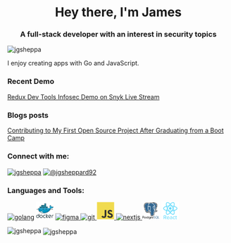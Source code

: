 <h1 align="center">Hey there, I'm James</h1>
<h3 align="center">A full-stack developer with an interest in security topics</h3>

<p align="left"> <img src="https://komarev.com/ghpvc/?username=jgsheppa&label=Profile%20views&color=0e75b6&style=flat" alt="jgsheppa" /> </p>

I enjoy creating apps with Go and JavaScript. 

### Recent Demo
<a target="_blank" href="https://www.youtube.com/watch?v=VLFV58S7suU">Redux Dev Tools Infosec Demo on Snyk Live Stream</a>

### Blogs posts
<!-- BLOG-POST-LIST:START -->
<a href="https://jgsheppard92.medium.com/contributing-to-my-first-open-source-project-after-graduating-from-a-boot-camp-8247956bd892" target="blank">Contributing to My First Open Source Project After Graduating from a Boot Camp</a>
<!-- BLOG-POST-LIST:END -->

<h3 align="left">Connect with me:</h3>
<p align="left">
<a href="https://linkedin.com/in/jgsheppa" target="blank"><img align="center" src="https://raw.githubusercontent.com/rahuldkjain/github-profile-readme-generator/master/src/images/icons/Social/linked-in-alt.svg" alt="jgsheppa" height="30" width="40" /></a>
<a href="https://medium.com/@jgsheppard92" target="blank"><img align="center" src="https://raw.githubusercontent.com/rahuldkjain/github-profile-readme-generator/master/src/images/icons/Social/medium.svg" alt="@jgsheppard92" height="30" width="40" /></a>
</p>
<h3 align="left">Languages and Tools:</h3>
<p align="left">
<a href="https://go.dev/" target="_blank"> <img src="https://raw.githubusercontent.com/jmnote/z-icons/master/svg/go.svg" alt="golang" width="40" height="40"/></a> 
<a href="https://www.docker.com/" target="_blank"><img src="https://raw.githubusercontent.com/devicons/devicon/master/icons/docker/docker-original-wordmark.svg" alt="docker" width="40" height="40"/></a> 
<a href="https://www.figma.com/" target="_blank"> <img src="https://www.vectorlogo.zone/logos/figma/figma-icon.svg" alt="figma" width="40" height="40"/> </a> 
<a href="https://git-scm.com/" target="_blank"> <img src="https://www.vectorlogo.zone/logos/git-scm/git-scm-icon.svg" alt="git" width="40" height="40"/> </a> 
<a href="https://developer.mozilla.org/en-US/docs/Web/JavaScript" target="_blank"> <img src="https://raw.githubusercontent.com/devicons/devicon/master/icons/javascript/javascript-original.svg" alt="javascript" width="40" height="40"/> </a> 
<a href="https://nextjs.org/" target="_blank"> <img src="https://cdn.worldvectorlogo.com/logos/nextjs-3.svg" alt="nextjs" width="40" height="40"/> </a> 
<a href="https://www.postgresql.org" target="_blank"> <img src="https://raw.githubusercontent.com/devicons/devicon/master/icons/postgresql/postgresql-original-wordmark.svg" alt="postgresql" width="40" height="40"/></a> 
<a href="https://reactjs.org/" target="_blank"> <img src="https://raw.githubusercontent.com/devicons/devicon/master/icons/react/react-original-wordmark.svg" alt="react" width="40" height="40"/> </a>  
</p>

<p><img align="left" src="https://github-readme-stats.vercel.app/api/top-langs?username=jgsheppa&show_icons=true&locale=en&layout=compact" alt="jgsheppa" /></p>

<p >&nbsp;<img align="center" src="https://github-readme-stats.vercel.app/api?username=jgsheppa&show_icons=true&locale=en" alt="jgsheppa" /></p>


